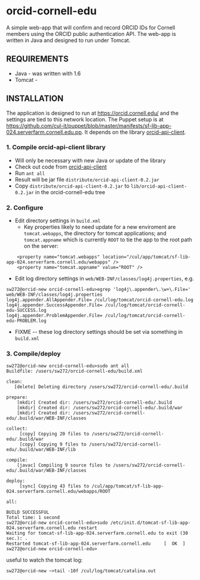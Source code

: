 # orcid-cornell-edu

A simple web-app that will confirm and record ORCID IDs for Cornell members using the ORCID public authentication API. The web-app is written in Java and designed to run under Tomcat.

## REQUIREMENTS

  * Java - was written with 1.6
  * Tomcat - 

## INSTALLATION

The application is designed to run at <https://orcid.cornell.edu/> and the settings are tied to this network location. The Puppet setup is at <https://github.com/cul-it/puppet/blob/master/manifests/sf-lib-app-024.serverfarm.cornell.edu.pp>. It depends on the library [orcid-api-client](https://github.com/cul-it/orcid-api-client).

### 1. Compile orcid-api-client library

  * Will only be necessary with new Java or update of the library
  * Check out code from [orcid-api-client](https://github.com/cul-it/orcid-api-client)
  * Run `ant all`
  * Result will be jar file `distribute/orcid-api-client-0.2.jar`
  * Copy `distribute/orcid-api-client-0.2.jar` to `lib/orcid-api-client-0.2.jar` in the orcid-cornell-edu tree

### 2. Configure

  * Edit directory settings in `build.xml`
    * Key properties likely to need update for a new enviroment are `tomcat.webapps`, the directory for tomcat applications; and `tomcat.appname` which is currently `ROOT` to tie the app to the root path on the server:

```
    <property name="tomcat.webapps" location="/cul/app/tomcat/sf-lib-app-024.serverfarm.cornell.edu/webapps" />
    <property name="tomcat.appname" value="ROOT" />
```

  * Edit log directory settings in `web/WEB-INF/classes/log4j.properties`, e.g.

```
sw272@orcid-new orcid-cornell-edu>egrep 'log4j\.appender\.\w+\.File=' web/WEB-INF/classes/log4j.properties
log4j.appender.AllAppender.File= /cul/log/tomcat/orcid-cornell-edu.log
log4j.appender.SuccessAppender.File= /cul/log/tomcat/orcid-cornell-edu-SUCCESS.log
log4j.appender.ProblemAppender.File= /cul/log/tomcat/orcid-cornell-edu-PROBLEM.log
```
  * FIXME -- these log directory settings should be set via something in `build.xml`

### 3. Compile/deploy

```
sw272@orcid-new orcid-cornell-edu>sudo ant all
Buildfile: /users/sw272/orcid-cornell-edu/build.xml

clean:
   [delete] Deleting directory /users/sw272/orcid-cornell-edu/.build

prepare:
    [mkdir] Created dir: /users/sw272/orcid-cornell-edu/.build
    [mkdir] Created dir: /users/sw272/orcid-cornell-edu/.build/war
    [mkdir] Created dir: /users/sw272/orcid-cornell-edu/.build/war/WEB-INF/classes

collect:
     [copy] Copying 20 files to /users/sw272/orcid-cornell-edu/.build/war
     [copy] Copying 9 files to /users/sw272/orcid-cornell-edu/.build/war/WEB-INF/lib

compile:
    [javac] Compiling 9 source files to /users/sw272/orcid-cornell-edu/.build/war/WEB-INF/classes

deploy:
     [sync] Copying 43 files to /cul/app/tomcat/sf-lib-app-024.serverfarm.cornell.edu/webapps/ROOT

all:

BUILD SUCCESSFUL
Total time: 1 second
sw272@orcid-new orcid-cornell-edu>sudo /etc/init.d/tomcat-sf-lib-app-024.serverfarm.cornell.edu restart
Waiting for tomcat-sf-lib-app-024.serverfarm.cornell.edu to exit (30 sec.): .
Restarted tomcat-sf-lib-app-024.serverfarm.cornell.edu     [  OK  ]
sw272@orcid-new orcid-cornell-edu>
```

useful to watch the tomcat log:

```
sw272@orcid-new ~>tail -10f /cul/log/tomcat/catalina.out
```


 



